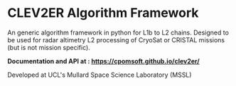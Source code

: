 # CLEV2ER Algorithm Framework

An generic algorithm framework in python for L1b to L2 chains. Designed to be used for radar altimetry L2 processing
of CryoSat or CRISTAL missions (but is not mission specific). 

**Documentation and API at : <https://cpomsoft.github.io/clev2er/>**

Developed at UCL's Mullard Space Science Laboratory (MSSL)



